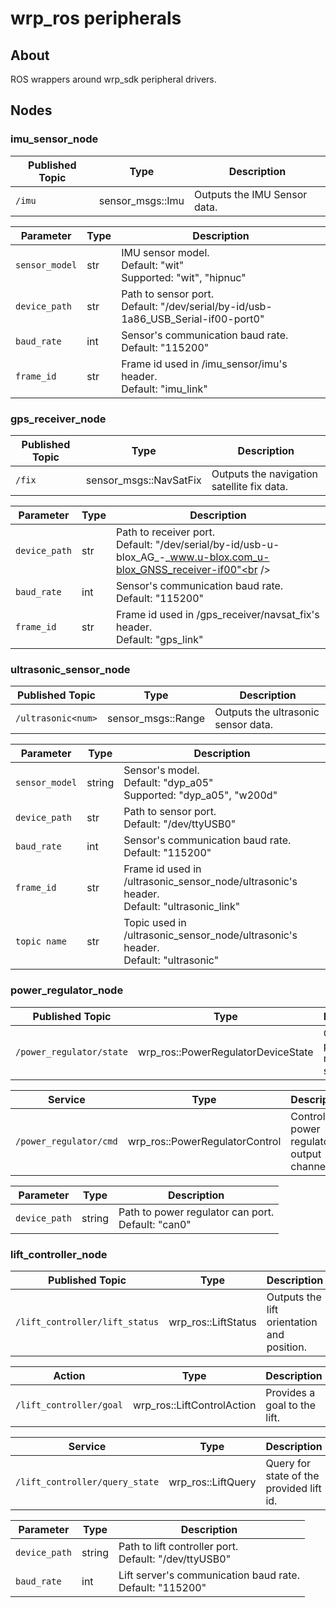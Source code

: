 # wrp_ros peripherals

## About

ROS wrappers around wrp_sdk peripheral drivers.

## Nodes

### imu_sensor_node
| Published Topic | Type             | Description                  |
| --------------- | ---------------- | ---------------------------- |
| `/imu`          | sensor_msgs::Imu | Outputs the IMU Sensor data. |

| Parameter      | Type | Description                                                                                 |
| -------------- | ---- | ------------------------------------------------------------------------------------------- |
| `sensor_model` | str  | IMU sensor model.<br />Default: "wit"<br /> Supported: "wit", "hipnuc"                      |
| `device_path`  | str  | Path to sensor port.<br />Default: "/dev/serial/by-id/usb-1a86_USB_Serial-if00-port0"<br /> |
| `baud_rate`    | int  | Sensor's communication baud rate.<br />Default: "115200"                                    |
| `frame_id`     | str  | Frame id used in /imu_sensor/imu's header.<br />Default: "imu_link"                         |


### gps_receiver_node
| Published Topic | Type                   | Description                                |
| --------------- | ---------------------- | ------------------------------------------ |
| `/fix`          | sensor_msgs::NavSatFix | Outputs the navigation satellite fix data. |

| Parameter     | Type | Description                                                                                                             |
| ------------- | ---- | ----------------------------------------------------------------------------------------------------------------------- |
| `device_path` | str  | Path to receiver port.<br />Default: "/dev/serial/by-id/usb-u-blox_AG_-_www.u-blox.com_u-blox_GNSS_receiver-if00"<br /> |
| `baud_rate`   | int  | Sensor's communication baud rate.<br />Default: "115200"                                                                |
| `frame_id`    | str  | Frame id used in /gps_receiver/navsat_fix's header.<br />Default: "gps_link"                                            |

### ultrasonic_sensor_node
| Published Topic    | Type               | Description                         |
| ------------------ | ------------------ | ----------------------------------- |
| `/ultrasonic<num>` | sensor_msgs::Range | Outputs the ultrasonic sensor data. |

| Parameter      | Type   | Description                                                                                   |
| -------------- | ------ | --------------------------------------------------------------------------------------------- |
| `sensor_model` | string | Sensor's model.<br />Default: "dyp_a05"<br /> Supported: "dyp_a05", "w200d"                   |
| `device_path`  | str    | Path to sensor port.<br />Default: "/dev/ttyUSB0"<br />                                       |
| `baud_rate`    | int    | Sensor's communication baud rate.<br />Default: "115200"                                      |
| `frame_id`     | str    | Frame id used in /ultrasonic_sensor_node/ultrasonic's header.<br />Default: "ultrasonic_link" |
| `topic name`   | str    | Topic used in /ultrasonic_sensor_node/ultrasonic's header.<br />Default: "ultrasonic"         |

### power_regulator_node

| Published Topic          | Type                               | Description                             |
| ------------------------ | ---------------------------------- | --------------------------------------- |
| `/power_regulator/state` | wrp_ros::PowerRegulatorDeviceState | Outputs the power regulator state data. |

| Service                | Type                           | Description                              |
| ---------------------- | ------------------------------ | ---------------------------------------- |
| `/power_regulator/cmd` | wrp_ros::PowerRegulatorControl | Control power regulator output channels. |

| Parameter     | Type   | Description                                                  |
| ------------- | ------ | ------------------------------------------------------------ |
| `device_path` | string | Path to power regulator can port.<br />Default: "can0"<br /> |

### lift_controller_node

| Published Topic                | Type                | Description                                |
| ------------------------------ | ------------------- | ------------------------------------------ |
| `/lift_controller/lift_status` | wrp_ros::LiftStatus | Outputs the lift orientation and position. |

| Action                  | Type                       | Description                  |
| ----------------------- | -------------------------- | ---------------------------- |
| `/lift_controller/goal` | wrp_ros::LiftControlAction | Provides a goal to the lift. |

| Service                        | Type               | Description                              |
| ------------------------------ | ------------------ | ---------------------------------------- |
| `/lift_controller/query_state` | wrp_ros::LiftQuery | Query for state of the provided lift id. |

| Parameter     | Type   | Description                                                      |
| ------------- | ------ | ---------------------------------------------------------------- |
| `device_path` | string | Path to lift controller port.<br />Default: "/dev/ttyUSB0"<br /> |
| `baud_rate`   | int    | Lift server's communication baud rate.<br />Default: "115200"    |
